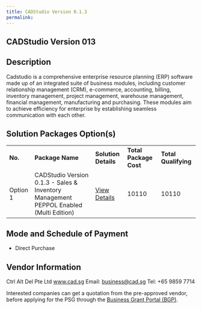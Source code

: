 ```yaml
---
title: CADStudio Version 0.1.3
permalink: 
---
```


## CADStudio Version 013

## Description

Cadstudio is a comprehensive enterprise resource planning (ERP) software made up of an integrated suite of business modules, including customer relationship management (CRM), e-commerce, accounting, billing, inventory management, project management, warehouse management, financial management, manufacturing and purchasing. These modules aim to achieve efficiency for enterprise by establishing seamless communication with each other.

## Solution Packages Option(s)

<table>
<tr>
<td><b>No.</b></td>
<td><b>Package Name</b></td>
<td><b>Solution Details</b></td>
<td><b>Total Package Cost</b></td>
<td><b>Total Qualifying</b></td>
</tr>
<tr>
<td>Option 1</td>
<td>CADStudio Version 0.1.3 - Sales & Inventory Management PEPPOL Enabled (Multi Edition)</td>
<td><a href='https://www.gobusiness.gov.sg/images/psg/Ctrl_Alt_Del_20200158_Annex_3_20200625145455_Part_3.pdf'>View Details</a></td>
<td>10110</td>
<td>10110</td>
</tr>
</table>

## Mode and Schedule of Payment

 - Direct Purchase

## Vendor Information

 Ctrl Alt Del Pte Ltd
www.cad.sg
Email: business@cad.sg
Tel: +65 9859 7714

Interested companies can get a quotation from the pre-approved vendor, before applying for the PSG through the <a href='https://www.businessgrants.gov.sg/'>Business Grant Portal (BGP)</a>.
